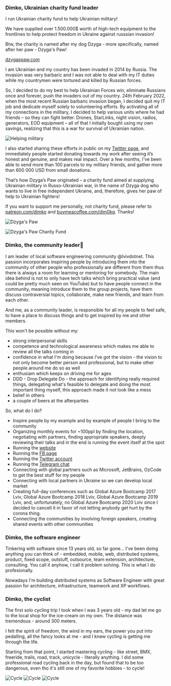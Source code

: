 ### Dimko, Ukrainian charity fund leader

I run Ukrainian charity fund to help Ukrainian military!

We have supplied over 1.500.000$ worth of high-tech equipment to the frontlines to help protect freedom in Ukraine against russsian invasion! 

Btw, the charity is named after my dog Dzyga - more specifically, named after her paw - Dzyga's Paw!

[dzygaspaw.com](dzygaspaw.com)

I am Ukrainian and my country has been invaded in 2014 by Russia. The invasion was very barbaric and I was not able to deal with my IT duties while my countrymen were tortured and killed by Russian forces.

So, I decided to do my best to help Ukrainian Forces win, eliminate Russians once and forever, push the invaders out of my country.
24th February 2022, when the most recent Russian barbaric invasion began, I decided quit my IT job and dedicate myself solely to volunteering efforts. By activating all of my connections in the military, I decided to help various units where he had friends – so they can fight better. Drones, StarLinks, night vision, radios, generators, EOD equipment – all of that I initially bought using my own savings, realizing that this is a war for survival of Ukrainian nation.

![Helping military](Dimko_Sich.jpg)

I also started sharing these efforts in public on my [Twitter page](twitter.com/dim0kq), and immediately people started donating towards my work after seeing it’s honest and genuine, and makes real impact. Over a few months, I've been able to send more than 100 parcels to my military friends, and gather more than 600 000 USD from small donations.

That’s how Dzyga’s Paw originated – a charity fund aimed at supplying Ukrainian military in Russo-Ukrainian war, in the name of Dzyga dog who wants to live in free independent Ukraine, and, therefore, gives her paw of help to Ukrainian fighters!

If you want to support me personally, not charity fund, please refer to [patreon.com/dimko](patreon.com/dimko) and [buymeacoffee.com/dim0kq](https://www.buymeacoffee.com/dim0kq). Thanks! 


![Dzyga's Paw](EACF5D19-1C93-4067-A148-0613069801BE.jpeg)

![Dzyga's Paw Charity Fund](0D6A9C32-C4EA-47E7-95E0-BFA5FA25EEDD.jpeg)

### Dimko, the community leader👋

I am leader of local software engineering community @lvivdotnet. This passion incorporates inspiring people by introducing them into the community of other people who professionally are different from them thus there is always a room for learning or mentoring for somebody. The main idea behind is not to only have tech talks which bring practical value (and could be pretty much seen on YouTube) but to have people connect in the community, meaning introduce them to the group projects, have them discuss contraversial topics, collaborate, make new friends, and learn from each other.

And me, as a community leader, is responsible for all my people to feel safe, to have a place to discuss things and to get inspired by me and other members. 

This won't be possible without my:
- strong interpersonal skills
- competence and technological awareness which makes me able to review all the talks coming in
- confidence in what I'm doing because I've got the vision - the vision to not only become better person and professional, but to make other people around me do so as well
- enthusiam which keeps on driving me for ages
- DDD - Drop Delegate Do - the approach for identifying really required things, delegating what's feasible to delegate and doing the most important thing myself, this approach made it not look like a mess
- belief in others
- a couple of beers at the afterparties

So, what do I do?
- Inspire people by my example and by example of people I bring to the community
- Organizing monthly events for ~100ppl by finding the location, negotiating with partners, finding appropriate speakers, deeply reviewing their talks and in the end is running the event itself at the spot
- Running the [website](https://lviv.dotnet.city/)
- Running the [FB page](https://www.facebook.com/lvivdotnet)
- Running the [Twitter account](https://twitter.com/lvivdotnet)
- Running the [Telegram chat](https://t.me/lvivdotnet)
- Connecting with global partners such as Microsoft, JetBrains, OzCode to get the best stuff for my people
- Connecting with local partners in Ukraine so we can develop local market
- Creating full-day conferences such as Global Azure Bootcamp 2017 Lviv, Global Azure Bootcamp 2018 Lviv, Global Azure Bootcamp 2019 Lviv, and, unfortunately, no Global Azure Bootcamp 2020 Lviv since I decided to cancell it in favor of not letting anybody get hurt by the corona thing.
- Connecting the communities by involving foreign speakers, creating shared events with other communities

### Dimko, the software engineer

Tinkering with software since 13 years old, so far gone... 
I've been doing anything you can think of - embedded, mobile, web, distributed systems, product, fixed scope, outstuff, outsource, team extension, architecture, consulting. You call it anyhow, I call it problem solving. This is what I do profesionally. 

Nowadays I'm building distributed systems as Software Engineer with great passion for architecture, infrastructure, teamwork and XP workflows.

### Dimko, the cyclist

The first solo cycling trip I took when I was 3 years old - my dad let me go to the local shop for the ice-cream on my own. The distance was tremendous - around 300 meters.
 
I felt the spirit of freedom, the wind in my ears, the power you put into pedalling, all the fancy looks at me - and I knew cycling is getting me through the life.

Starting from that point, I started mastering cycling - like street, BMX, freeride, trails, road, track, unicycle - literally anything. I did some professional road cycling back in the day, but found that to be too dangerous, even tho it's still one of my favorite hobbies - to cycle! 

![Cycle](IMG_2557.jpg)
![Cycle](IMG_1695.jpg)
![Cycle](IMG_9133.jpg)
